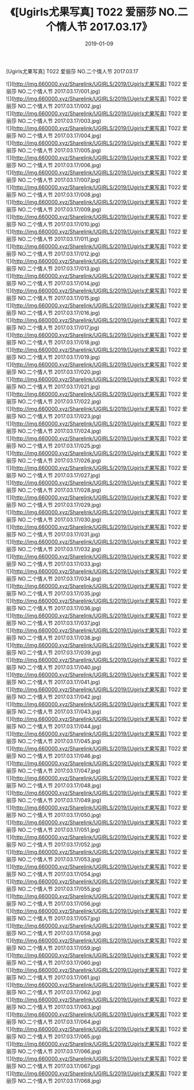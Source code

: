 ﻿---
layout: post
title:  《[Ugirls尤果写真] T022 爱丽莎 NO.二个情人节 2017.03.17》
date:   2019-01-09
img: http://img.660000.xyz/Sharelink/UGIRLS/2019/[Ugirls尤果写真] T022 爱丽莎 NO.二个情人节 2017.03.17/000.jpg
categories: [美女, 清纯, 唯美]
---

[Ugirls尤果写真] T022 爱丽莎 NO.二个情人节 2017.03.17

 ![](http://img.660000.xyz/Sharelink/UGIRLS/2019/[Ugirls尤果写真] T022 爱丽莎 NO.二个情人节 2017.03.17/001.jpg) <br>![](http://img.660000.xyz/Sharelink/UGIRLS/2019/[Ugirls尤果写真] T022 爱丽莎 NO.二个情人节 2017.03.17/002.jpg) <br>![](http://img.660000.xyz/Sharelink/UGIRLS/2019/[Ugirls尤果写真] T022 爱丽莎 NO.二个情人节 2017.03.17/003.jpg) <br>![](http://img.660000.xyz/Sharelink/UGIRLS/2019/[Ugirls尤果写真] T022 爱丽莎 NO.二个情人节 2017.03.17/004.jpg) <br>![](http://img.660000.xyz/Sharelink/UGIRLS/2019/[Ugirls尤果写真] T022 爱丽莎 NO.二个情人节 2017.03.17/005.jpg) <br>![](http://img.660000.xyz/Sharelink/UGIRLS/2019/[Ugirls尤果写真] T022 爱丽莎 NO.二个情人节 2017.03.17/006.jpg) <br>![](http://img.660000.xyz/Sharelink/UGIRLS/2019/[Ugirls尤果写真] T022 爱丽莎 NO.二个情人节 2017.03.17/007.jpg) <br>![](http://img.660000.xyz/Sharelink/UGIRLS/2019/[Ugirls尤果写真] T022 爱丽莎 NO.二个情人节 2017.03.17/008.jpg) <br>![](http://img.660000.xyz/Sharelink/UGIRLS/2019/[Ugirls尤果写真] T022 爱丽莎 NO.二个情人节 2017.03.17/009.jpg) <br>![](http://img.660000.xyz/Sharelink/UGIRLS/2019/[Ugirls尤果写真] T022 爱丽莎 NO.二个情人节 2017.03.17/010.jpg) <br>![](http://img.660000.xyz/Sharelink/UGIRLS/2019/[Ugirls尤果写真] T022 爱丽莎 NO.二个情人节 2017.03.17/011.jpg) <br>![](http://img.660000.xyz/Sharelink/UGIRLS/2019/[Ugirls尤果写真] T022 爱丽莎 NO.二个情人节 2017.03.17/012.jpg) <br>![](http://img.660000.xyz/Sharelink/UGIRLS/2019/[Ugirls尤果写真] T022 爱丽莎 NO.二个情人节 2017.03.17/013.jpg) <br>![](http://img.660000.xyz/Sharelink/UGIRLS/2019/[Ugirls尤果写真] T022 爱丽莎 NO.二个情人节 2017.03.17/014.jpg) <br>![](http://img.660000.xyz/Sharelink/UGIRLS/2019/[Ugirls尤果写真] T022 爱丽莎 NO.二个情人节 2017.03.17/015.jpg) <br>![](http://img.660000.xyz/Sharelink/UGIRLS/2019/[Ugirls尤果写真] T022 爱丽莎 NO.二个情人节 2017.03.17/016.jpg) <br>![](http://img.660000.xyz/Sharelink/UGIRLS/2019/[Ugirls尤果写真] T022 爱丽莎 NO.二个情人节 2017.03.17/017.jpg) <br>![](http://img.660000.xyz/Sharelink/UGIRLS/2019/[Ugirls尤果写真] T022 爱丽莎 NO.二个情人节 2017.03.17/018.jpg) <br>![](http://img.660000.xyz/Sharelink/UGIRLS/2019/[Ugirls尤果写真] T022 爱丽莎 NO.二个情人节 2017.03.17/019.jpg) <br>![](http://img.660000.xyz/Sharelink/UGIRLS/2019/[Ugirls尤果写真] T022 爱丽莎 NO.二个情人节 2017.03.17/020.jpg) <br>![](http://img.660000.xyz/Sharelink/UGIRLS/2019/[Ugirls尤果写真] T022 爱丽莎 NO.二个情人节 2017.03.17/021.jpg) <br>![](http://img.660000.xyz/Sharelink/UGIRLS/2019/[Ugirls尤果写真] T022 爱丽莎 NO.二个情人节 2017.03.17/022.jpg) <br>![](http://img.660000.xyz/Sharelink/UGIRLS/2019/[Ugirls尤果写真] T022 爱丽莎 NO.二个情人节 2017.03.17/023.jpg) <br>![](http://img.660000.xyz/Sharelink/UGIRLS/2019/[Ugirls尤果写真] T022 爱丽莎 NO.二个情人节 2017.03.17/024.jpg) <br>![](http://img.660000.xyz/Sharelink/UGIRLS/2019/[Ugirls尤果写真] T022 爱丽莎 NO.二个情人节 2017.03.17/025.jpg) <br>![](http://img.660000.xyz/Sharelink/UGIRLS/2019/[Ugirls尤果写真] T022 爱丽莎 NO.二个情人节 2017.03.17/026.jpg) <br>![](http://img.660000.xyz/Sharelink/UGIRLS/2019/[Ugirls尤果写真] T022 爱丽莎 NO.二个情人节 2017.03.17/027.jpg) <br>![](http://img.660000.xyz/Sharelink/UGIRLS/2019/[Ugirls尤果写真] T022 爱丽莎 NO.二个情人节 2017.03.17/028.jpg) <br>![](http://img.660000.xyz/Sharelink/UGIRLS/2019/[Ugirls尤果写真] T022 爱丽莎 NO.二个情人节 2017.03.17/029.jpg) <br>![](http://img.660000.xyz/Sharelink/UGIRLS/2019/[Ugirls尤果写真] T022 爱丽莎 NO.二个情人节 2017.03.17/030.jpg) <br>![](http://img.660000.xyz/Sharelink/UGIRLS/2019/[Ugirls尤果写真] T022 爱丽莎 NO.二个情人节 2017.03.17/031.jpg) <br>![](http://img.660000.xyz/Sharelink/UGIRLS/2019/[Ugirls尤果写真] T022 爱丽莎 NO.二个情人节 2017.03.17/032.jpg) <br>![](http://img.660000.xyz/Sharelink/UGIRLS/2019/[Ugirls尤果写真] T022 爱丽莎 NO.二个情人节 2017.03.17/033.jpg) <br>![](http://img.660000.xyz/Sharelink/UGIRLS/2019/[Ugirls尤果写真] T022 爱丽莎 NO.二个情人节 2017.03.17/034.jpg) <br>![](http://img.660000.xyz/Sharelink/UGIRLS/2019/[Ugirls尤果写真] T022 爱丽莎 NO.二个情人节 2017.03.17/035.jpg) <br>![](http://img.660000.xyz/Sharelink/UGIRLS/2019/[Ugirls尤果写真] T022 爱丽莎 NO.二个情人节 2017.03.17/036.jpg) <br>![](http://img.660000.xyz/Sharelink/UGIRLS/2019/[Ugirls尤果写真] T022 爱丽莎 NO.二个情人节 2017.03.17/037.jpg) <br>![](http://img.660000.xyz/Sharelink/UGIRLS/2019/[Ugirls尤果写真] T022 爱丽莎 NO.二个情人节 2017.03.17/038.jpg) <br>![](http://img.660000.xyz/Sharelink/UGIRLS/2019/[Ugirls尤果写真] T022 爱丽莎 NO.二个情人节 2017.03.17/039.jpg) <br>![](http://img.660000.xyz/Sharelink/UGIRLS/2019/[Ugirls尤果写真] T022 爱丽莎 NO.二个情人节 2017.03.17/040.jpg) <br>![](http://img.660000.xyz/Sharelink/UGIRLS/2019/[Ugirls尤果写真] T022 爱丽莎 NO.二个情人节 2017.03.17/041.jpg) <br>![](http://img.660000.xyz/Sharelink/UGIRLS/2019/[Ugirls尤果写真] T022 爱丽莎 NO.二个情人节 2017.03.17/042.jpg) <br>![](http://img.660000.xyz/Sharelink/UGIRLS/2019/[Ugirls尤果写真] T022 爱丽莎 NO.二个情人节 2017.03.17/043.jpg) <br>![](http://img.660000.xyz/Sharelink/UGIRLS/2019/[Ugirls尤果写真] T022 爱丽莎 NO.二个情人节 2017.03.17/044.jpg) <br>![](http://img.660000.xyz/Sharelink/UGIRLS/2019/[Ugirls尤果写真] T022 爱丽莎 NO.二个情人节 2017.03.17/045.jpg) <br>![](http://img.660000.xyz/Sharelink/UGIRLS/2019/[Ugirls尤果写真] T022 爱丽莎 NO.二个情人节 2017.03.17/046.jpg) <br>![](http://img.660000.xyz/Sharelink/UGIRLS/2019/[Ugirls尤果写真] T022 爱丽莎 NO.二个情人节 2017.03.17/047.jpg) <br>![](http://img.660000.xyz/Sharelink/UGIRLS/2019/[Ugirls尤果写真] T022 爱丽莎 NO.二个情人节 2017.03.17/048.jpg) <br>![](http://img.660000.xyz/Sharelink/UGIRLS/2019/[Ugirls尤果写真] T022 爱丽莎 NO.二个情人节 2017.03.17/049.jpg) <br>![](http://img.660000.xyz/Sharelink/UGIRLS/2019/[Ugirls尤果写真] T022 爱丽莎 NO.二个情人节 2017.03.17/050.jpg) <br>![](http://img.660000.xyz/Sharelink/UGIRLS/2019/[Ugirls尤果写真] T022 爱丽莎 NO.二个情人节 2017.03.17/051.jpg) <br>![](http://img.660000.xyz/Sharelink/UGIRLS/2019/[Ugirls尤果写真] T022 爱丽莎 NO.二个情人节 2017.03.17/052.jpg) <br>![](http://img.660000.xyz/Sharelink/UGIRLS/2019/[Ugirls尤果写真] T022 爱丽莎 NO.二个情人节 2017.03.17/053.jpg) <br>![](http://img.660000.xyz/Sharelink/UGIRLS/2019/[Ugirls尤果写真] T022 爱丽莎 NO.二个情人节 2017.03.17/054.jpg) <br>![](http://img.660000.xyz/Sharelink/UGIRLS/2019/[Ugirls尤果写真] T022 爱丽莎 NO.二个情人节 2017.03.17/055.jpg) <br>![](http://img.660000.xyz/Sharelink/UGIRLS/2019/[Ugirls尤果写真] T022 爱丽莎 NO.二个情人节 2017.03.17/056.jpg) <br>![](http://img.660000.xyz/Sharelink/UGIRLS/2019/[Ugirls尤果写真] T022 爱丽莎 NO.二个情人节 2017.03.17/057.jpg) <br>![](http://img.660000.xyz/Sharelink/UGIRLS/2019/[Ugirls尤果写真] T022 爱丽莎 NO.二个情人节 2017.03.17/058.jpg) <br>![](http://img.660000.xyz/Sharelink/UGIRLS/2019/[Ugirls尤果写真] T022 爱丽莎 NO.二个情人节 2017.03.17/059.jpg) <br>![](http://img.660000.xyz/Sharelink/UGIRLS/2019/[Ugirls尤果写真] T022 爱丽莎 NO.二个情人节 2017.03.17/060.jpg) <br>![](http://img.660000.xyz/Sharelink/UGIRLS/2019/[Ugirls尤果写真] T022 爱丽莎 NO.二个情人节 2017.03.17/061.jpg) <br>![](http://img.660000.xyz/Sharelink/UGIRLS/2019/[Ugirls尤果写真] T022 爱丽莎 NO.二个情人节 2017.03.17/062.jpg) <br>![](http://img.660000.xyz/Sharelink/UGIRLS/2019/[Ugirls尤果写真] T022 爱丽莎 NO.二个情人节 2017.03.17/063.jpg) <br>![](http://img.660000.xyz/Sharelink/UGIRLS/2019/[Ugirls尤果写真] T022 爱丽莎 NO.二个情人节 2017.03.17/064.jpg) <br>![](http://img.660000.xyz/Sharelink/UGIRLS/2019/[Ugirls尤果写真] T022 爱丽莎 NO.二个情人节 2017.03.17/065.jpg) <br>![](http://img.660000.xyz/Sharelink/UGIRLS/2019/[Ugirls尤果写真] T022 爱丽莎 NO.二个情人节 2017.03.17/066.jpg) <br>![](http://img.660000.xyz/Sharelink/UGIRLS/2019/[Ugirls尤果写真] T022 爱丽莎 NO.二个情人节 2017.03.17/067.jpg) <br>![](http://img.660000.xyz/Sharelink/UGIRLS/2019/[Ugirls尤果写真] T022 爱丽莎 NO.二个情人节 2017.03.17/068.jpg) <br>